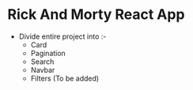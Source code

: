 # Rick And Morty React App

- Divide entire project into :-
    - Card
    - Pagination
    - Search
    - Navbar
    - Filters (To be added)


